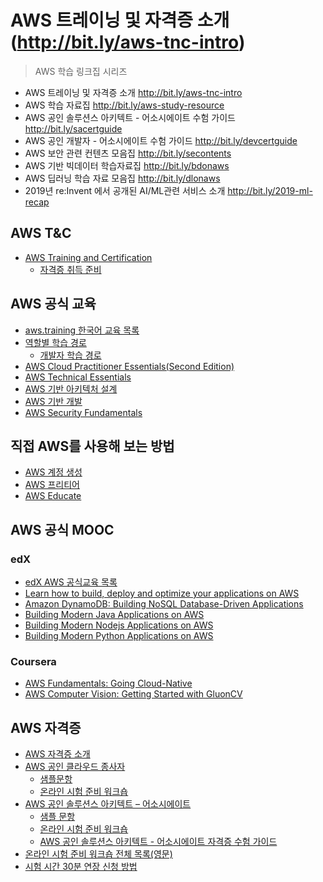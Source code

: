 # AWS 트레이닝 및 자격증 소개(http://bit.ly/aws-tnc-intro)

> AWS 학습 링크집 시리즈
- AWS 트레이닝 및 자격증 소개 http://bit.ly/aws-tnc-intro
- AWS 학습 자료집 http://bit.ly/aws-study-resource
- AWS 공인 솔루션스 아키텍트 - 어소시에이트 수험 가이드  http://bit.ly/sacertguide
- AWS 공인 개발자 - 어소시에이트 수험 가이드  http://bit.ly/devcertguide
- AWS 보안 관련 컨텐츠 모음집  http://bit.ly/secontents
- AWS 기반 빅데이터 학습자료집 http://bit.ly/bdonaws
- AWS 딥러닝 학습 자료 모음집 http://bit.ly/dlonaws
- 2019년 re:Invent 에서 공개된 AI/ML관련 서비스 소개 http://bit.ly/2019-ml-recap

## AWS T&C
- [AWS Training and Certification](https://aws.amazon.com/ko/training/?nc2=sb_tc)
  - [자격증 취득 준비](https://aws.amazon.com/ko/certification/certification-prep/)

## AWS 공식 교육
- [aws.training 한국어 교육 목록](https://www.aws.training/LearningLibrary?filters=language%3A4&tab=view_all)
- [역할별 학습 경로](https://aws.amazon.com/ko/training/learning-paths/?nc2=sb_lp_all)
  - [개발자 학습 경로](https://aws.amazon.com/ko/training/path-developing/)
- [AWS Cloud Practitioner Essentials(Second Edition)](https://www.aws.training/Details/Curriculum?id=32442)
- [AWS Technical Essentials](https://aws.amazon.com/ko/training/course-descriptions/essentials/)
- [AWS 기반 아키텍처 설계](https://aws.amazon.com/ko/training/course-descriptions/architect/)
- [AWS 기반 개발](https://aws.amazon.com/ko/training/course-descriptions/developing/)
- [AWS Security Fundamentals](https://www.aws.training/Details/eLearning?id=54772)

## 직접 AWS를 사용해 보는 방법
- [AWS 계정 생성](https://aws.amazon.com/ko/premiumsupport/knowledge-center/create-and-activate-aws-account/)
- [AWS 프리티어](https://aws.amazon.com/ko/free/)
- [AWS Educate](https://aws.amazon.com/ko/education/awseducate/)

## AWS 공식 MOOC
### edX
- [edX AWS 공식교육 목록](https://www.edx.org/school/aws)
- [Learn how to build, deploy and optimize your applications on AWS](https://www.edx.org/xseries/aws-developer-series)
- [Amazon DynamoDB: Building NoSQL Database-Driven Applications](https://www.edx.org/course/amazon-dynamodb-building-nosql-database-driven-app)
- [Building Modern Java Applications on AWS](https://www.edx.org/course/building-modern-java-applications-on-aws)
- [Building Modern Nodejs Applications on AWS](https://www.edx.org/course/building-modern-nodejs-applications-on-aws)
- [Building Modern Python Applications on AWS](https://www.edx.org/course/building-modern-python-applications-on-aws)

### Coursera
- [AWS Fundamentals: Going Cloud-Native](https://www.coursera.org/learn/aws-fundamentals-going-cloud-native)
- [AWS Computer Vision: Getting Started with GluonCV](https://www.coursera.org/learn/aws-computer-vision-gluoncv)

## AWS 자격증
- [AWS 자격증 소개](https://aws.amazon.com/ko/certification/?nc2=sb_ce_co)
- [AWS 공인 클라우드 종사자](https://aws.amazon.com/ko/certification/certified-cloud-practitioner/)
  - [샘플문항](https://d1.awsstatic.com/ko_KR/training-and-certification/docs-cloud-practitioner/AWS-Certified-Cloud-Practitioner_Sample-Questions.pdf)
  - [온라인 시험 준비 워크숍](https://www.aws.training/Details/Video?id=47561)
- [AWS 공인 솔루션스 아키텍트 – 어소시에이트](https://aws.amazon.com/ko/certification/certified-solutions-architect-associate/)
  - [샘플 문항](https://d1.awsstatic.com/ko_KR/training-and-certification/docs-sa-assoc/AWS-Certified-Solutions-Architect-Associate_Sample-Questions.pdf)
  - [온라인 시험 준비 워크숍](https://www.aws.training/Details/eLearning?id=41988)
  - [AWS 공인 솔루션스 아키텍트 - 어소시에이트 자격증 수험 가이드 ](https://github.com/serithemage/AWSCertifiedSolutionsArchitectUnofficialStudyGuide)
- [온라인 시험 준비 워크숍 전체 목록(영문)](https://www.aws.training/LearningLibrary?filters=language%3A1&search=exam%20readiness&tab=digital_courses)
- [시험 시간 30분 연장 신청 방법](https://edu.supertrack.co.kr/community/news.php?ptype=view&idx=5177&page=1&code=news)
